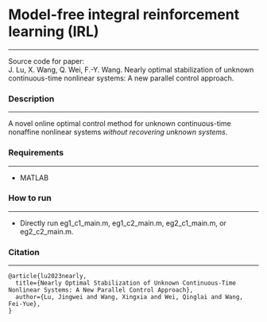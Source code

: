 # Model-free integral reinforcement learning (IRL)
********
Source code for paper:   
J. Lu, X. Wang, Q. Wei, F.-Y. Wang. Nearly optimal stabilization of unknown continuous-time nonlinear systems: A new parallel control approach.

### Description
********
A novel online optimal control method for unknown continuous-time nonaffine nonlinear systems *without recovering unknown systems*.

### Requirements
********
- MATLAB

### How to run
********
- Directly run eg1_c1_main.m, eg1_c2_main.m, eg2_c1_main.m, or eg2_c2_main.m.

### Citation
********
```angular2html
@article{lu2023nearly,
  title={Nearly Optimal Stabilization of Unknown Continuous-Time Nonlinear Systems: A New Parallel Control Approach},
  author={Lu, Jingwei and Wang, Xingxia and Wei, Qinglai and Wang, Fei-Yue},
}
```
